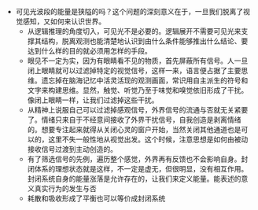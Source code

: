 - 可见光波段的能量是狭隘的吗？这个问题的深刻意义在于，一旦我们脱离了视觉感知，又如何来认识世界。
	- 从逻辑推理的角度切入，可见光不是必要的。逻辑展开不需要可见光来支撑其结构，脱离观测也能清楚地认识到由什么条件能够推出什么结论、要达到什么样的目的就必须用怎样的手段。
	- 眼见不一定为实，因为有眼睛看不见的物质，首先屏蔽所有信号。人一旦闭上眼睛就可以过滤掉特定的视觉信号，这样一来，语言便占据了主要思维。遗忘掉在脑海记忆中活灵活现的观测画面，常识用自主派生的符号和文字来构建思维。显然，触觉、听觉乃至于味觉和嗅觉依旧形成了干扰。像闭上眼睛一样，让我们过滤掉这些干扰。
	- 从精神上说服自己可以过滤掉感观信号，外界信号的流通与否就无关紧要了。情绪只来自于不经意间接收了外界干扰信号，自我创造是剥离情绪的。想要专注起来就得从关闭心灵的窗户开始，当然关闭其他通道也是可以的，这里不失一般性地从视觉出发。这个时候，注意思想是如何由被动接收信号过渡到主动创造的。
	- 有了筛选信号的先例，遍历整个感觉，外界再有反馈也不会影响自身。封闭体系的理想状态就是这样，不一定是虚无，但很明显，没有相互作用。封闭系统自身的能量涨落是允许存在的，让我们来定义能量。能表述的意义真实行为的发生与否
	- 耗散和吸收形成了平衡也可以等价成封闭系统